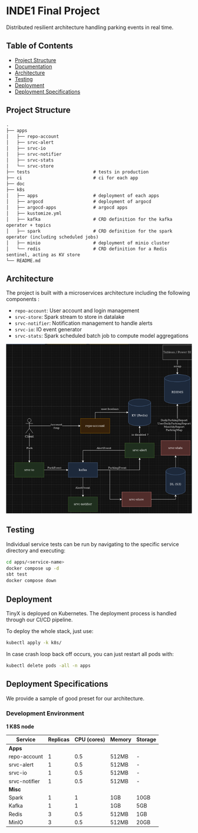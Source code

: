 # INDE1 Final Project

Distributed resilient architecture handling parking events in real time.

## Table of Contents
- [Project Structure](#project-structure)
- [Documentation](#documentation)
- [Architecture](#architecture)
- [Testing](#testing)
- [Deployment](#deployment)
- [Deployment Specifications](#deployment-specifications)

## Project Structure

```
.
├── apps
│   ├── repo-account
│   ├── srvc-alert
│   ├── srvc-io
│   ├── srvc-notifier
│   ├── srvc-stats
│   └── srvc-store
├── tests                        # tests in production
├── ci                           # ci for each app
├── doc
├── k8s
│   ├── apps                     # deployment of each apps
│   ├── argocd                   # deployment of argocd
│   ├── argocd-apps              # argocd apps
│   ├── kustomize.yml
│   ├── kafka                    # CRD definition for the kafka operator + topics
│   ├── spark                    # CRD definition for the spark operator (including scheduled jobs)
│   ├── minio                    # deployment of minio cluster
│   └── redis                    # CRD definition for a Redis sentinel, acting as KV store
└── README.md
```

## Architecture

The project is built with a microservices architecture including the following components :

- `repo-account`: User account and login management
- `srvc-store`: Spark stream to store in datalake
- `srvc-notifier`: Notification management to handle alerts
- `srvc-io`: IO event generator
- `srvc-stats`: Spark scheduled batch job to compute model aggregations

![Architecture Diagram](doc/arch/infra_v1.1.png)

## Testing

Individual service tests can be run by navigating to the specific service directory and executing:

```bash
cd apps/<service-name>
docker compose up -d
sbt test
docker compose down
```

## Deployment

TinyX is deployed on Kubernetes. The deployment process is handled through our CI/CD pipeline.

To deploy the whole stack, just use:

```bash
kubectl apply -k k8s/
```

In case crash loop back off occurs, you can just restart all pods with:

```bash
kubectl delete pods -all -n apps
```

## Deployment Specifications

We provide a sample of good preset for our architecture.

### Development Environment

**1 K8S node**

| Service | Replicas | CPU (cores) | Memory | Storage |
|---------|----------|-------------|--------|---------|
| **Apps** |
| repo-account  | 1 | 0.5 | 512MB | - |
| srvc-alert    | 1 | 0.5 | 512MB | - |
| srvc-io       | 1 | 0.5 | 512MB | - |
| srvc-notifier | 1 | 0.5 | 512MB | - |
| **Misc** |
| Spark | 1 | 1 | 1GB | 10GB | 3-node replica set |
| Kafka | 1 | 1 | 1GB | 5GB | Single instance |
| Redis | 3 | 0.5 | 512MB | 1GB | 3 node Cluster |
| MinIO | 3 | 0.5 | 512MB | 20GB | Cluster |
